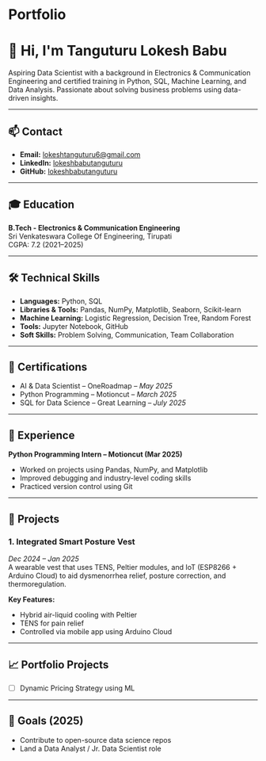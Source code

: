 # Portfolio
# 👋 Hi, I'm Tanguturu Lokesh Babu

Aspiring Data Scientist with a background in Electronics & Communication Engineering and certified training in Python, SQL, Machine Learning, and Data Analysis. Passionate about solving business problems using data-driven insights.

---

## 📫 Contact
- **Email:** lokeshtanguturu6@gmail.com  
- **LinkedIn:** [lokeshbabutanguturu](http://linkedin.com/in/lokeshbabutanguturu)  
- **GitHub:** [lokeshbabutanguturu](https://github.com/lokeshbabutanguturu)

---

## 🎓 Education
**B.Tech - Electronics & Communication Engineering**  
Sri Venkateswara College Of Engineering, Tirupati  
CGPA: 7.2 (2021–2025)

---

## 🛠️ Technical Skills

- **Languages:** Python, SQL  
- **Libraries & Tools:** Pandas, NumPy, Matplotlib, Seaborn, Scikit-learn  
- **Machine Learning:** Logistic Regression, Decision Tree, Random Forest  
- **Tools:** Jupyter Notebook, GitHub  
- **Soft Skills:** Problem Solving, Communication, Team Collaboration  

---

## 📜 Certifications

- AI & Data Scientist – OneRoadmap – *May 2025*  
- Python Programming – Motioncut – *March 2025*  
- SQL for Data Science – Great Learning – *July 2025*  

---

## 💼 Experience

**Python Programming Intern – Motioncut (Mar 2025)**  
- Worked on projects using Pandas, NumPy, and Matplotlib  
- Improved debugging and industry-level coding skills  
- Practiced version control using Git  

---

## 📂 Projects

### 1. Integrated Smart Posture Vest  
*Dec 2024 – Jan 2025*  
A wearable vest that uses TENS, Peltier modules, and IoT (ESP8266 + Arduino Cloud) to aid dysmenorrhea relief, posture correction, and thermoregulation.

**Key Features:**
- Hybrid air-liquid cooling with Peltier
- TENS for pain relief
- Controlled via mobile app using Arduino Cloud


---

## 📈 Portfolio Projects 


- [ ] Dynamic Pricing Strategy using ML

---

## 📌 Goals (2025)

- Contribute to open-source data science repos  
- Land a Data Analyst / Jr. Data Scientist role
